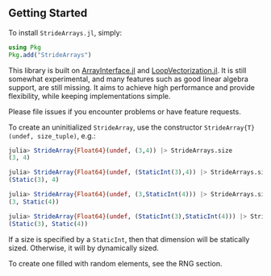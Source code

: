 ## Getting Started

To install `StrideArrays.jl`, simply:
```julia
using Pkg
Pkg.add("StrideArrays")
```

This library is built on [ArrayInterface.jl](https://github.com/SciML/ArrayInterface.jl) and [LoopVectorization.jl](https://github.com/JuliaSIMD/LoopVectorization.jl).
It is still somewhat experimental, and many features such as good linear algebra support, are still missing. It aims to achieve high performance and provide flexibility, while keeping implementations simple.

Please file issues if you encounter problems or have feature requests.

To create an uninitialized `StrideArray`, use the constructor `StrideArray{T}(undef, size_tuple)`, e.g.:
```julia
julia> StrideArray{Float64}(undef, (3,4)) |> StrideArrays.size
(3, 4)

julia> StrideArray{Float64}(undef, (StaticInt(3),4)) |> StrideArrays.size
(Static(3), 4)

julia> StrideArray{Float64}(undef, (3,StaticInt(4))) |> StrideArrays.size
(3, Static(4))

julia> StrideArray{Float64}(undef, (StaticInt(3),StaticInt(4))) |> StrideArrays.size
(Static(3), Static(4))
```
If a size is specified by a `StaticInt`, then that dimension will be statically sized. Otherwise, it will by dynamically sized.


To create one filled with random elements, see the RNG section.



